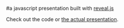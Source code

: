 #a javascript presentation built with [reveal.js](https://travis-ci.org/hakimel/reveal.js)

Check out the code or [the actual presentation](http://bogdang.users.projects-directory.com/front-end-group/meet-javascript/).